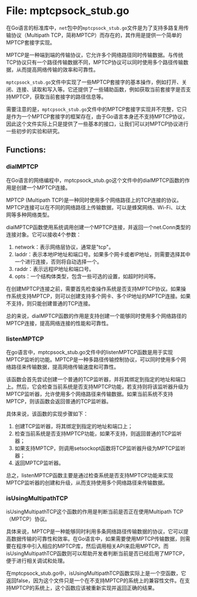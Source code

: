 # File: mptcpsock_stub.go

在Go语言的标准库中，`net`包中的`mptcpsock_stub.go`文件是为了支持多路复用传输协议（Multipath TCP，简称MPTCP）而存在的，其作用是提供一个简单的MPTCP套接字实现。

MPTCP是一种端到端的传输协议，它允许多个网络路径同时传输数据。与传统TCP协议只有一个路径传输数据不同，MPTCP协议可以同时使用多个路径传输数据，从而提高网络传输的效率和可靠性。

`mptcpsock_stub.go`文件中实现了一些MPTCP套接字的基本操作，例如打开、关闭、连接、读取和写入等。它还提供了一些辅助函数，例如获取当前套接字是否支持MPTCP，获取当前套接字的路径信息等。

需要注意的是，`mptcpsock_stub.go`文件中的MPTCP套接字实现并不完整，它只是作为一个MPTCP套接字的框架存在，由于Go语言本身还不支持MPTCP协议，因此这个文件实际上只是提供了一些基本的接口，让我们可以对MPTCP协议进行一些初步的实验和研究。

## Functions:

### dialMPTCP

在Go语言的网络编程中，mptcpsock_stub.go这个文件中的dialMPTCP函数的作用是创建一个MPTCP连接。

MPTCP (Multipath TCP)是一种同时使用多个网络路径上的TCP连接的协议。MPTCP连接可以在不同的网络路径上传输数据，可以是蜂窝网络、Wi-Fi、以太网等多种网络类型。

dialMPTCP函数使用系统调用创建一个MPTCP连接，并返回一个net.Conn类型的连接对象。它可以接收4个参数：

1. network：表示网络层协议，通常是"tcp"。
2. laddr：表示本地IP地址和端口号。如果多个网卡或者IP地址，则需要选择其中一个进行连接，否则将自动选择一个。
3. raddr：表示远程IP地址和端口号。
4. opts：一个结构体类型，包含一些可选的设置，如超时时间等。

在创建MPTCP连接之前，需要首先检查操作系统是否支持MPTCP协议。如果操作系统支持MPTCP，则可以创建支持多个网卡、多个IP地址的MPTCP连接。如果不支持，则只能创建普通的TCP连接。

总的来说，dialMPTCP函数的作用是支持创建一个能够同时使用多个网络路径的MPTCP连接，提高网络连接的性能和可靠性。



### listenMPTCP

在go语言中，mptcpsock_stub.go文件中的listenMPTCP函数是用于实现MPTCP监听的功能。MPTCP是一种多路径传输控制协议，可以同时使用多个网络路径来传输数据，提高网络传输速度和可靠性。

该函数会首先尝试创建一个普通的TCP监听器，并将其绑定到指定的地址和端口上。然后，它会检查当前系统是否支持MPTCP功能，若支持则将该监听器升级为MPTCP监听器，允许使用多个网络路径来传输数据。如果当前系统不支持MPTCP，则该函数会返回普通的TCP监听器。

具体来说，该函数的实现步骤如下：

1. 创建TCP监听器，将其绑定到指定的地址和端口上；
2. 检查当前系统是否支持MPTCP功能，如果不支持，则返回普通的TCP监听器；
3. 如果支持MPTCP，则调用setsockopt函数将TCP监听器升级为MPTCP监听器；
4. 返回MPTCP监听器。

总之，listenMPTCP函数主要是通过检查系统是否支持MPTCP功能来实现MPTCP监听器的创建和升级，从而支持使用多个网络路径来传输数据。



### isUsingMultipathTCP

isUsingMultipathTCP这个函数的作用是判断当前是否正在使用Multipath TCP（MPTCP）协议。

具体来说，MPTCP是一种能够同时利用多条网络路径传输数据的协议，它可以提高数据传输的可靠性和效率。在Go语言中，如果需要使用MPTCP传输数据，则需要在程序中引入相应的MPTCP库，然后调用相关API来启用MPTCP。而isUsingMultipathTCP函数则可以帮助开发者判断当前是否已经启用了MPTCP，便于进行相关调试和处理。

在mptcpsock_stub.go中，isUsingMultipathTCP函数实际上是一个空函数，它返回false，因为这个文件只是一个在不支持MPTCP的系统上的兼容性文件。在支持MPTCP的系统上，这个函数应该被重新实现并返回正确的结果。



